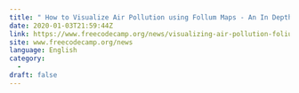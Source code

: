 ```yaml
---
title: " How to Visualize Air Pollution using Follum Maps - An In Depth Tutorial "
date: 2020-01-03T21:59:44Z
link: https://www.freecodecamp.org/news/visualizing-air-pollution-folium-maps/?utm_medium=RSS&utm_source=news.12bit.vn
site: www.freecodecamp.org/news
language: English
category:
  -   
draft: false
---
```

